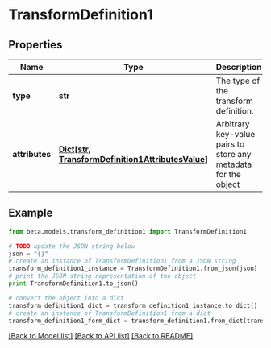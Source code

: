 # TransformDefinition1


## Properties
Name | Type | Description | Notes
------------ | ------------- | ------------- | -------------
**type** | **str** | The type of the transform definition. | [optional] 
**attributes** | [**Dict[str, TransformDefinition1AttributesValue]**](TransformDefinition1AttributesValue.md) | Arbitrary key-value pairs to store any metadata for the object | [optional] 

## Example

```python
from beta.models.transform_definition1 import TransformDefinition1

# TODO update the JSON string below
json = "{}"
# create an instance of TransformDefinition1 from a JSON string
transform_definition1_instance = TransformDefinition1.from_json(json)
# print the JSON string representation of the object
print TransformDefinition1.to_json()

# convert the object into a dict
transform_definition1_dict = transform_definition1_instance.to_dict()
# create an instance of TransformDefinition1 from a dict
transform_definition1_form_dict = transform_definition1.from_dict(transform_definition1_dict)
```
[[Back to Model list]](../README.md#documentation-for-models) [[Back to API list]](../README.md#documentation-for-api-endpoints) [[Back to README]](../README.md)


